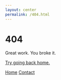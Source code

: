 ```yaml
---
layout: center
permalink: /404.html
---
```


# 404

Great work. You broke it.

[Try going back home.](http://justindavis.co)

<div class="mt3">
  <a href="{{ site.baseurl }}/" class="button button-blue button-big">Home</a>
  <a href="{{ site.baseurl }}/contact/" class="button button-blue button-big">Contact</a>
</div>

